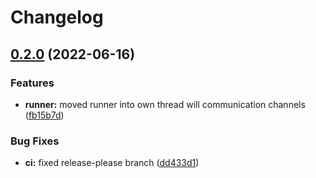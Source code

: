 # Changelog

## [0.2.0](https://github.com/manuel2258/instruct/compare/v0.1.0...v0.2.0) (2022-06-16)


### Features

* **runner:** moved runner into own thread will communication channels ([fb15b7d](https://github.com/manuel2258/instruct/commit/fb15b7dd20eb84e7e4b9a9dd33548ac778bc0fbf))


### Bug Fixes

* **ci:** fixed release-please branch ([dd433d1](https://github.com/manuel2258/instruct/commit/dd433d125ade5ded4c5bfcc6a6a3c5fc947b0541))
